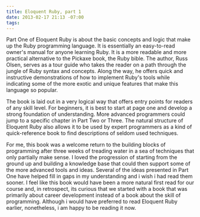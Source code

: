 ```yaml
---
title: Eloquent Ruby, part 1
date: 2013-02-17 21:13 -07:00
tags:
---
```


Part One of Eloquent Ruby is about the basic concepts and logic that make up the Ruby programming language. It is essentially an easy-to-read owner's manual for anyone learning Ruby. It is a more readable and more practical alternative to the Pickaxe book, the Ruby bible. The author, Russ Olsen, serves as a tour guide who takes the reader on a path through the jungle of Ruby syntax and concepts. Along the way, he offers quick and instructive demonstrations of how to implement Ruby's tools while indicating some of the more exotic and unique features that make this language so popular. 

The book is laid out in a very logical way that offers entry points for readers of any skill level. For beginners, it is best to start at page one and develop a strong foundation of understanding. More advanced programmers could jump to a specific chapter in Part Two or Three. The natural structure of Eloquent Ruby also allows it to be used by expert programmers as a kind of quick-reference book to find descriptions of seldom used techniques. 

For me, this book was a welcome return to the building blocks of programming after three weeks of treading water in a sea of techniques that only partially make sense. I loved the progression of starting from the ground up and building a knowledge base that could then support some of the more advanced tools and ideas. Several of the ideas presented in Part One have helped fill in gaps in my understanding and i wish i had read them sooner. I feel like this book would have been a more natural first read for our course and, in retrospect, its curious that we started with a book that was primarily about career development instead of a book about the skill of programming. Although i would have preferred to read Eloquent Ruby earlier, nonetheless, i am happy to be reading it now. 

